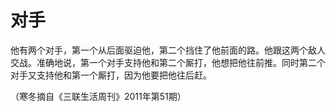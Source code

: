 # 对手

他有两个对手，第一个从后面驱迫他，第二个挡住了他前面的路。他跟这两个敌人交战。准确地说，第一个对手支持他和第二个厮打，他想把他往前推。同时第二个对手又支持他和第一个厮打，因为他要把他往后赶。 

（寒冬摘自《三联生活周刊》2011年第51期）